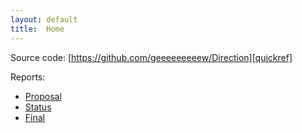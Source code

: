 ```yaml
---
layout: default
title:  Home
---
```


Source code: [https://github.com/geeeeeeeeew/Direction][quickref]

Reports:

- [Proposal](proposal.html)
- [Status](status.html)
- [Final](final.html)

[quickref]: https://github.com/geeeeeeeeew/Direction
